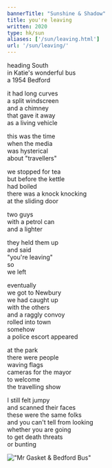 ```yaml
---
bannerTitle: "Sunshine & Shadow" 
title: you're leaving
written: 2020
type: hk/sun
aliases: ['/sun/leaving.html']
url: '/sun/leaving/'
---
```



heading South  
in Katie's wonderful bus  
a 1954 Bedford  


it had long curves  
a split windscreen  
and a chimney  
that gave it away  
as a living vehicle  


this was the time  
when the media  
was hysterical  
about "travellers"  


we stopped for tea  
but before the kettle  
had boiled  
there was a knock knocking  
at the sliding door


two guys  
with a petrol can  
and a lighter


they held them up  
and said  
"you're leaving"  
so  
we left


eventually  
we got to Newbury  
we had caught up  
with the others  
and a raggly convoy  
rolled into town  
somehow  
a police escort appeared


at the park  
there were people    
waving flags  
cameras for the mayor  
to welcome  
the travelling show


I still felt jumpy  
and scanned their faces  
these were the same folks  
and you can't tell from looking  
whether you are going  
to get death threats  
or bunting


!["Mr Gasket & Bedford Bus"](/images/circus/mr_gasket.jpg "Mr Gasket & Bedford Bus")
